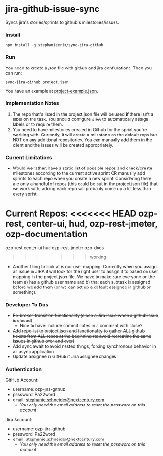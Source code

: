 jira-github-issue-sync
======================

Syncs jira's stories/sprints to github's milestones/issues.

### Install

```
npm install -g stephanieerin/sync-jira-github
```

### Run

You need to create a _json_ file with github and jira confiurations. Then you can run:

```
sync-jira-github project.json
```

You have an example at [project-example.json](https://github.com/weareswat/jira-github-issue-sync/blob/master/project-example.json).


### Implementation Notes

1. The repo that's listed in the project.json file will be used **if** there isn't a label on the task. You should configure JIRA to automatically assign labels or to require them.
2. You need to have milestones created in Github for the sprint you're working with. Currently, it will create a milestone on the default repo but NOT on any additional repositories. You can manually add them in the client and the issues will be created appropriately.


### Current Limitations

- Would we rather: have a static list of possible repos and check/create milestones according to the current active sprint OR manually add sprints to each repo when you create a new sprint. Considering there are only a handful of repos (this could be put in the project.json file) that we work with, adding each repo will probably come up a lot less than every sprint.

Current Repos:
<<<<<<< HEAD
ozp-rest, center-ui, hud, ozp-rest-jmeter, ozp-documentation
=======
ozp-rest
center-ui
hud
ozp-rest-jmeter
ozp-docs
>>>>>>> working


- Another thing to look at is our user mapping. Currently when you assign an issue in JIRA it will look for the right user to assign it to based on user mapping in the project.json file. We have to make sure everyone on the team a) has a github user name and b) that each subtask is assigned before we add them (or we can set up a default assignee in github or something).


### Developer To Dos:

- ~~Fix broken transition functionality (close a Jira issue when a github issue is closed)~~
    - Nice to have: include commit notes in a comment with close?
- ~~Add repo list to project.json and functionality to gather ALL github tickets from ALL repos at the beginning (to avoid recreating the same issues in github over and over)~~
- Add sync await to avoid nested things, forcing synchronous behavior in an async application
- Update assignee in GitHub if Jira assignee changes

### Authentication

GitHub Account:

* username: ozp-jira-github
* password: Pa22word
* email: stephanie.schneider@nextcentury.com
    * *You only need the email address to reset the password on this account*

Jira Account:

* username: ozp-jira-github
* password: Pa22word
* email: stephanie.schneider@nextcentury.com
    * *You only need the email address to reset the password on this account*

